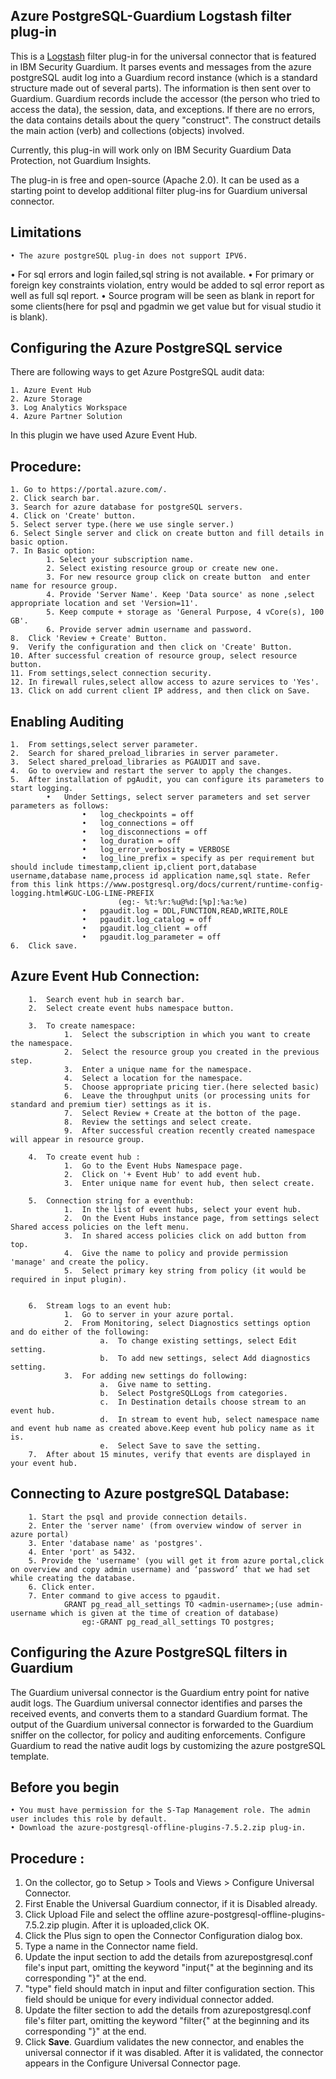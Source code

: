 ##	Azure PostgreSQL-Guardium Logstash filter plug-in

This is a [Logstash](https://github.com/elastic/logstash) filter plug-in for the universal connector that is featured in IBM Security Guardium. It parses events and messages from the azure postgreSQL audit log into a Guardium record instance (which is a standard structure made out of several parts). The information is then sent over to Guardium. Guardium records include the accessor (the person who tried to access the data), the session, data, and exceptions. If there are no errors, the data contains details about the query "construct". The construct details the main action (verb) and collections (objects) involved.

Currently, this plug-in will work only on IBM Security Guardium Data Protection, not Guardium Insights.

The plug-in is free and open-source (Apache 2.0). It can be used as a starting point to develop additional filter plug-ins for Guardium universal connector.

##	Limitations
	• The azure postgreSQL plug-in does not support IPV6.
  • For sql errors and login failed,sql string is not available.
	• For primary or foreign key constraints violation, entry would be added to sql error report as well as full sql report.
  • Source program will be seen as blank in report for some clients(here for psql and pgadmin we get value but for visual studio it is blank).


##	Configuring the Azure PostgreSQL service

There are following ways to get Azure PostgreSQL audit data:

	1. Azure Event Hub
	2. Azure Storage
	3. Log Analytics Workspace
	4. Azure Partner Solution

In this plugin we have used Azure Event Hub.


##	Procedure:
	1. Go to https://portal.azure.com/.
	2. Click search bar.
	3. Search for azure database for postgreSQL servers.
	4. Click on 'Create' button.
	5. Select server type.(here we use single server.)
	6. Select Single server and click on create button and fill details in basic option.
	7. In Basic option:
			1. Select your subscription name.
			2. Select existing resource group or create new one.
			3. For new resource group click on create button  and enter name for resource group.
			4. Provide 'Server Name'. Keep 'Data source' as none ,select appropriate location and set 'Version=11'.
			5. Keep compute + storage as 'General Purpose, 4 vCore(s), 100 GB'.
			6. Provide server admin username and password.
	8.	Click 'Review + Create' Button.
	9.	Verify the configuration and then click on 'Create' Button.
	10.	After successful creation of resource group, select resource button.
	11.	From settings,select connection security.
	12.	In firewall rules,select allow access to azure services to 'Yes'.
	13. Click on add current client IP address, and then click on Save.
	
	
## Enabling Auditing

	1.	From settings,select server parameter.
	2.	Search for shared_preload_libraries in server parameter.
	3.	Select shared_preload_libraries as PGAUDIT and save.
	4.	Go to overview and restart the server to apply the changes.
	5.	After installation of pgAudit, you can configure its parameters to start logging.
			•	Under Settings, select server parameters and set server parameters as follows:
					•	log_checkpoints = off
					•	log_connections = off
					•	log_disconnections = off
					•	log_duration = off
					•	log_error_verbosity = VERBOSE
					•	log_line_prefix = specify as per requirement but should include timestamp,client ip,client port,database username,database name,process id application name,sql state. Refer from this link https://www.postgresql.org/docs/current/runtime-config-logging.html#GUC-LOG-LINE-PREFIX 
							(eg:- %t:%r:%u@%d:[%p]:%a:%e)
					•	pgaudit.log = DDL,FUNCTION,READ,WRITE,ROLE
					•	pgaudit.log_catalog = off
					•	pgaudit.log_client = off
					•	pgaudit.log_parameter = off
	6.	Click save.
			
		
## Azure Event Hub Connection:

		1.	Search event hub in search bar.
		2.	Select create event hubs namespace button.
		
		3.	To create namespace:
				1.	Select the subscription in which you want to create the namespace.
				2.	Select the resource group you created in the previous step.
				3.	Enter a unique name for the namespace. 
				4.	Select a location for the namespace.
				5.	Choose appropriate pricing tier.(here selected basic)
				6.	Leave the throughput units (or processing units for standard and premium tier) settings as it is.
				7.	Select Review + Create at the botton of the page.
				8.	Review the settings and select create.
				9.	After successful creation recently created namespace will appear in resource group.
				
		4.	To create event hub :
				1.	Go to the Event Hubs Namespace page.
				2.	Click on '+ Event Hub' to add event hub.
				3.	Enter unique name for event hub, then select create.
				
		5.	Connection string for a eventhub:
				1.	In the list of event hubs, select your event hub.
				2.	On the Event Hubs instance page, from settings select Shared access policies on the left menu.
				3.	In shared access policies click on add button from top.
				4.	Give the name to policy and provide permission 'manage' and create the policy. 
				5.	Select primary key string from policy (it would be required in input plugin).
				
				
		6.	Stream logs to an event hub:
				1.	Go to server in your azure portal.
				2.	From Monitoring, select Diagnostics settings option and do either of the following:
						a.	To change existing settings, select Edit setting.
						b.	To add new settings, select Add diagnostics setting.
				3.	For adding new settings do following:
						a.	Give name to setting.	
						b.	Select PostgreSQLLogs from categories.
						c.	In Destination details choose stream to an event hub.
						d.	In stream to event hub, select namespace name and event hub name as created above.Keep event hub policy name as it is.
						e.	Select Save to save the setting.				 
		7.	After about 15 minutes, verify that events are displayed in your event hub.
		

## Connecting to Azure postgreSQL Database:

		1. Start the psql and provide connection details.
		2. Enter the 'server name' (from overview window of server in azure portal)
		3. Enter 'database name' as 'postgres'.
		4. Enter 'port' as 5432.
        5. Provide the 'username' (you will get it from azure portal,click on overview and copy admin username) and ‘password’ that we had set while creating the database.
		6. Click enter.
		7. Enter command to give access to pgaudit.
        		GRANT pg_read_all_settings TO <admin-username>;(use admin-username which is given at the time of creation of database)
				    eg:-GRANT pg_read_all_settings TO postgres; 


## Configuring the Azure PostgreSQL filters in Guardium

The Guardium universal connector is the Guardium entry point for native audit logs. The Guardium universal connector identifies and parses the received events, and converts them to a standard Guardium format. The output of the Guardium universal connector is forwarded to the Guardium sniffer on the collector, for policy and auditing enforcements. Configure Guardium to read the native audit logs by customizing the azure postgreSQL template.


## Before you begin
	• You must have permission for the S-Tap Management role. The admin user includes this role by default.
	• Download the azure-postgresql-offline-plugins-7.5.2.zip plug-in.


## Procedure : 

  1.	On the collector, go to Setup > Tools and Views > Configure Universal Connector.
  2.	First Enable the Universal Guardium connector, if it is Disabled already.
  3.	Click Upload File and select the offline azure-postgresql-offline-plugins-7.5.2.zip plugin. After it is uploaded,click OK.
  4.	Click the Plus sign to open the Connector Configuration dialog box.
  5.	Type a name in the Connector name field.
  6.	Update the input section to add the details from azurepostgresql.conf file's input part, omitting the keyword "input{" at the beginning and its corresponding "}" at the end.
  7.	"type" field should match in input and filter configuration section. This field should be unique for every individual connector added.
  8.	Update the filter section to add the details from azurepostgresql.conf file's filter part, omitting the keyword "filter{" at the beginning and its corresponding "}" at the end.
  9.	Click **Save**. Guardium validates the new connector, and enables the universal connector if it was disabled. After it is validated, the connector appears in the Configure Universal Connector page.
